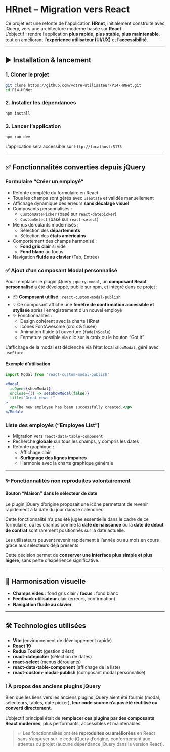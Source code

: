 
# HRnet – Migration vers React

Ce projet est une refonte de l'application **HRnet**, initialement construite avec jQuery, vers une architecture moderne basée sur **React**.  
L’objectif : rendre l’application **plus rapide**, **plus stable**, **plus maintenable**, tout en améliorant l’**expérience utilisateur (UI/UX)** et l’**accessibilité**.

---

## ▶️ Installation & lancement

### 1. Cloner le projet

```bash
git clone https://github.com/votre-utilisateur/P14-HRNet.git
cd P14-HRNet
```

### 2. Installer les dépendances

```bash
npm install
```

### 3. Lancer l’application

```bash
npm run dev
```

L’application sera accessible sur `http://localhost:5173`

---

## ✅ Fonctionnalités converties depuis jQuery

### Formulaire “Créer un employé”

- Refonte complète du formulaire en React
- Tous les champs sont gérés avec `useState` et validés manuellement
- Affichage dynamique des erreurs **sans décalage visuel**
- Composants personnalisés :
  - `CustomDatePicker` (basé sur `react-datepicker`)
  - `CustomSelect` (basé sur `react-select`)
- Menus déroulants modernisés :
  - Sélection des **départements**
  - Sélection des **états américains**
- Comportement des champs harmonisé :
  - **Fond gris clair** si vide
  - **Fond blanc** au focus
- Navigation **fluide au clavier** (Tab, Entrée)

### ✅ Ajout d’un composant Modal personnalisé

Pour remplacer le plugin jQuery `jquery.modal`, un **composant React personnalisé** a été développé, publié sur npm, et intégré dans ce projet :

- 📦 **Composant utilisé** : [`react-custom-modal-publish`](https://www.npmjs.com/package/react-custom-modal-publish)
- 💡 Ce composant affiche une **fenêtre de confirmation accessible et stylisée** après l’enregistrement d’un nouvel employé
- ✨ Fonctionnalités :
  - Design cohérent avec la charte HRnet
  - Icônes FontAwesome (croix & fusée)
  - Animation fluide à l’ouverture (`fadeInScale`)
  - Fermeture possible via clic sur la croix ou le bouton “Got it”

L’affichage de la modal est déclenché via l’état local `showModal`, géré avec `useState`.

#### Exemple d’utilisation

```jsx
import Modal from 'react-custom-modal-publish'

<Modal
  isOpen={showModal}
  onClose={() => setShowModal(false)}
  title="Great news !"
>
  <p>The new employee has been successfully created.</p>
</Modal>
```

### Liste des employés (“Employee List”)

- Migration vers `react-data-table-component`
- Recherche **globale** sur tous les champs, y compris les dates
- Refonte graphique :
  - Affichage clair
  - **Surlignage des lignes impaires**
  - Harmonie avec la charte graphique générale

---

### ✨ Fonctionnalités non reproduites volontairement

#### Bouton “Maison” dans le sélecteur de date

Le plugin jQuery d’origine proposait une icône permettant de revenir rapidement à la date du jour dans le calendrier.

Cette fonctionnalité n’a pas été jugée essentielle dans le cadre de ce formulaire, où les champs comme la **date de naissance** ou la **date de début de contrat** sont rarement positionnés sur la date actuelle.

Les utilisateurs peuvent revenir rapidement à l’année ou au mois en cours grâce aux sélecteurs déjà présents.

Cette décision permet de **conserver une interface plus simple et plus légère**, sans perte d’expérience significative.

---

## 🎨 Harmonisation visuelle

- **Champs vides** : fond gris clair / **focus** : fond blanc
- **Feedback utilisateur** clair (erreurs, confirmation)
- **Navigation fluide au clavier**

---

## 🛠️ Technologies utilisées

- **Vite** (environnement de développement rapide)
- **React 19**
- **Redux Toolkit** (gestion d’état)
- **react-datepicker** (sélection de dates)
- **react-select** (menus déroulants)
- **react-data-table-component** (affichage de la liste)
- **react-custom-modal-publish** (composant modal personnalisé)

### ℹ️ À propos des anciens plugins jQuery

Bien que les liens vers les anciens plugins jQuery aient été fournis (modal, sélecteurs, tables, date picker), **leur code source n’a pas été réutilisé ou converti directement**.

L’objectif principal était de **remplacer ces plugins par des composants React modernes**, plus performants, accessibles et maintenables.  

> ✅ Les fonctionnalités ont été **reproduites ou améliorées** en React sans s’appuyer sur le code jQuery d’origine, conformément aux attentes du projet (aucune dépendance jQuery dans la version React).
